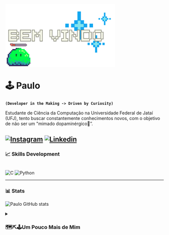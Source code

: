 <div style="display: inline_block"><br>
<img align="center" alt="IMG" height="200" width="350" src="https://github.com/Paulo-if/Paulo-if/blob/main/Bem%20vindo-Photoroom.png">
</div>

# 🕹️ Paulo
**`(Developer in the Making -> Driven by Curiosity)`**

Estudante de Ciência da Computação na Universidade Federal de Jataí (UFJ), tento buscar constantemente conhecimentos novos, com o objetivo de não ser um "mimado dopaminérgico🎈”.

[![Instagram](https://img.shields.io/badge/Instagram-E4405F?style=for-the-badge&logo=instagram&logoColor=white)](https://www.instagram.com/otaviopaul0/)
[![Linkedin](https://img.shields.io/badge/LinkedIn-0077B5?style=for-the-badge&logo=linkedin&logoColor=white)](https://www.linkedin.com/in/paulo-ot%C3%A1vio-115a47283/)
---
### 📈 Skills Development
<div style="display: inline_block"><br/>
<img align="center" alt="C" src="https://img.shields.io/badge/C-00599C?style=for-the-badge&logo=c&logoColor=white">
<img align="center" alt="Python" src="https://img.shields.io/badge/Python-3776AB?style=for-the-badge&logo=python&logoColor=white">

---

### 📊 Stats

![Paulo GitHub stats](https://github-readme-stats.vercel.app/api?username=Paulo-if&show_icons=true&theme=tokyonight)

<details>
 <summary><h3>  🗺️⛏️🕹️Um Pouco Mais de Mim</h3></summary>

- Sou brasileiro, apaixonado pelo mundo, mesmo que seja o virtual. Acredito que o conhecimento é poder e, por isso, estou constantemente em busca de novos desafios e aprendizados. Seja mergulhando em livros, explorando um novo hobby ou simplesmente conversando com pessoas interessantes. Nas minhas horas vagas estou jogando com algum amigo


# 

